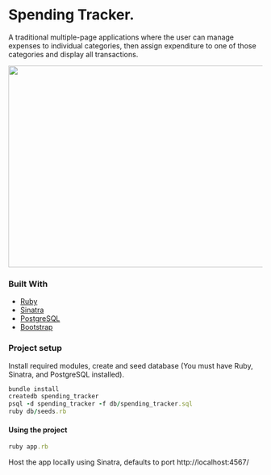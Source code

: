 # Spending Tracker.

A traditional multiple-page applications where the user can manage expenses to individual categories, then assign expenditure to one of those categories and display all transactions.

<img src="images/hero1.png" width="700" height="400">

### Built With
* [Ruby](https://www.ruby-lang.org/en/)
* [Sinatra](http://sinatrarb.com/)
* [PostgreSQL](https://www.postgresql.org/)
* [Bootstrap](https://getbootstrap.com/)

### Project setup
Install required modules, create and seed database (You must have Ruby, Sinatra, and PostgreSQL installed).

```ruby
bundle install
createdb spending_tracker
psql -d spending_tracker -f db/spending_tracker.sql
ruby db/seeds.rb
```

#### Using the project

```ruby
ruby app.rb
```
Host the app locally using Sinatra, defaults to port http://localhost:4567/